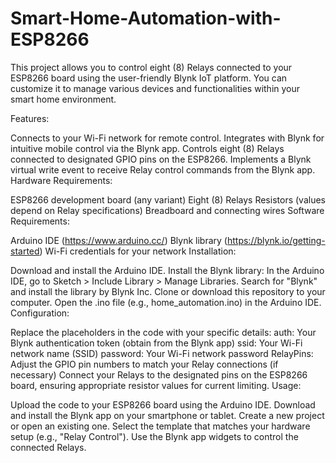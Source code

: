 # Smart-Home-Automation-with-ESP8266

This project allows you to control eight (8) Relays connected to your ESP8266 board using the user-friendly Blynk IoT platform. You can customize it to manage various devices and functionalities within your smart home environment.

Features:

Connects to your Wi-Fi network for remote control.
Integrates with Blynk for intuitive mobile control via the Blynk app.
Controls eight (8) Relays connected to designated GPIO pins on the ESP8266.
Implements a Blynk virtual write event to receive Relay control commands from the Blynk app.
Hardware Requirements:

ESP8266 development board (any variant)
Eight (8) Relays
Resistors (values depend on Relay specifications)
Breadboard and connecting wires
Software Requirements:

Arduino IDE (https://www.arduino.cc/)
Blynk library (https://blynk.io/getting-started)
Wi-Fi credentials for your network
Installation:

Download and install the Arduino IDE.
Install the Blynk library:
In the Arduino IDE, go to Sketch > Include Library > Manage Libraries.
Search for "Blynk" and install the library by Blynk Inc.
Clone or download this repository to your computer.
Open the .ino file (e.g., home_automation.ino) in the Arduino IDE.
Configuration:

Replace the placeholders in the code with your specific details:
auth: Your Blynk authentication token (obtain from the Blynk app)
ssid: Your Wi-Fi network name (SSID)
password: Your Wi-Fi network password
RelayPins: Adjust the GPIO pin numbers to match your Relay connections (if necessary)
Connect your Relays to the designated pins on the ESP8266 board, ensuring appropriate resistor values for current limiting.
Usage:

Upload the code to your ESP8266 board using the Arduino IDE.
Download and install the Blynk app on your smartphone or tablet.
Create a new project or open an existing one.
Select the template that matches your hardware setup (e.g., "Relay Control").
Use the Blynk app widgets to control the connected Relays.
